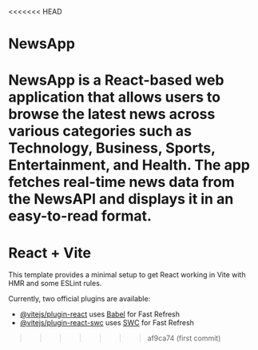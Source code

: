 <<<<<<< HEAD
# NewsApp
NewsApp is a React-based web application that allows users to browse the latest news across various categories such as Technology, Business, Sports, Entertainment, and Health. The app fetches real-time news data from the NewsAPI and displays it in an easy-to-read format.
=======
# React + Vite

This template provides a minimal setup to get React working in Vite with HMR and some ESLint rules.

Currently, two official plugins are available:

- [@vitejs/plugin-react](https://github.com/vitejs/vite-plugin-react/blob/main/packages/plugin-react/README.md) uses [Babel](https://babeljs.io/) for Fast Refresh
- [@vitejs/plugin-react-swc](https://github.com/vitejs/vite-plugin-react-swc) uses [SWC](https://swc.rs/) for Fast Refresh
>>>>>>> af9ca74 (first commit)
